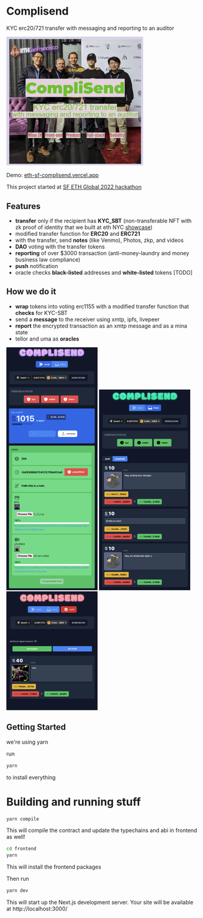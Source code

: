 # Complisend

KYC erc20/721 transfer with messaging and reporting to an auditor

<img src="https://github.com/devlyn37/eth-sf-complisend/raw/main/screenshots/sfeth22cover.png" width="360">

Demo: [eth-sf-complisend.vercel.app
](https://eth-sf-complisend.vercel.app/)

This project started at [SF ETH Global 2022 hackathon](https://ethglobal.com/showcase/complisend-3j0jx)

## Features

- **transfer** only if the recipient has **KYC_SBT** (non-transferable NFT with zk proof of identity that we built at eth NYC [showcase](https://ethglobal.com/showcase/zk-kyc-sbt-ozwb2))
- modified transfer function for **ERC20** and **ERC721**
- with the transfer, send **notes** (like Venmo), Photos, zkp, and videos
- **DAO** voting with the transfer tokens
- **reporting** of over $3000 transaction (anti-money-laundry and money business law compliance)
- **push** notification
- oracle checks **black-listed** addresses and **white-listed** tokens [TODO]

## How we do it

- **wrap** tokens into voting erc1155 with a modified transfer function that **checks** for KYC-SBT
- send a **message** to the receiver using xmtp, ipfs, livepeer
- **report** the encrypted transaction as an xmtp message and as a mina state
- tellor and uma as **oracles**

<span>
<img src="https://github.com/devlyn37/eth-sf-complisend/raw/main/screenshots/Screen_Shot_2022-11-06_at_11.13.16_AM.png" width="240">
<img src="https://github.com/devlyn37/eth-sf-complisend/raw/main/screenshots/Screen_Shot_2022-11-06_at_11.14.29_AM.png" width="240">
<img src="https://github.com/devlyn37/eth-sf-complisend/raw/main/screenshots/Screen_Shot_2022-11-06_at_11.15.38_AM.png" width="240">
</span>

## Getting Started

we're using yarn

run

```bash
yarn
```

to install everything

# Building and running stuff

```bash
yarn compile
```

This will compile the contract and update the typechains and abi in frontend as well!

```bash
cd frontend
yarn
```

This will install the frontend packages

Then run 

```bash
yarn dev
```

This will start up the Next.js development server. Your site will be available at http://localhost:3000/
